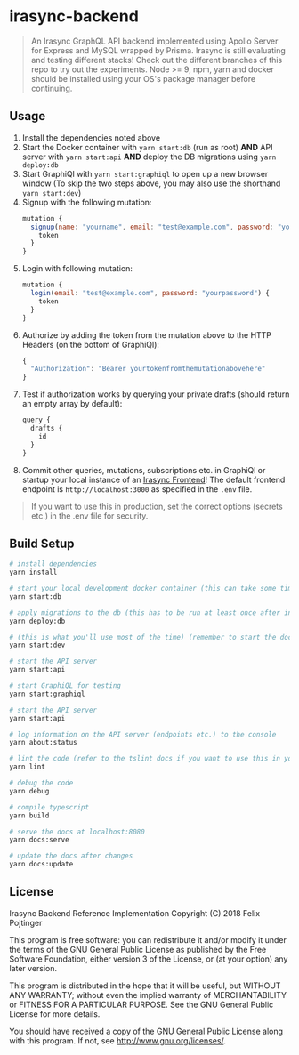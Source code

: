 # irasync-backend

> An Irasync GraphQL API backend implemented using Apollo Server for Express and MySQL wrapped by Prisma.
> Irasync is still evaluating and testing different stacks! Check out the different branches of this repo to try out the experiments.
> Node >= 9, npm, yarn and docker should be installed using your OS's package manager before continuing.

## Usage

1. Install the dependencies noted above
2. Start the Docker container with ```yarn start:db``` (run as root) **AND** API server with ```yarn start:api``` **AND** deploy the DB migrations using ```yarn deploy:db```
3. Start GraphiQl with ```yarn start:graphiql``` to open up a new browser window (To skip the two steps above, you may also use the shorthand ```yarn start:dev```)
4. Signup with the following mutation:
   ```js
   mutation {
     signup(name: "yourname", email: "test@example.com", password: "yourpassword") {
       token
     }
   }
   ```
5. Login with following mutation:
   ```js
   mutation {
     login(email: "test@example.com", password: "yourpassword") {
       token
     }
   }
   ```
6. Authorize by adding the token from the mutation above to the HTTP Headers (on the bottom of GraphiQl):
   ```js
   {
     "Authorization": "Bearer yourtokenfromthemutationabovehere"
   }
   ```
7. Test if authorization works by querying your private drafts (should return an empty array by default):
   ```js
   query {
     drafts {
       id
     }
   }
   ```
8. Commit other queries, mutations, subscriptions etc. in GraphiQl or startup your local instance of an [Irasync Frontend](https://github.com/irasync/irasync-frontend-web)! The default frontend endpoint is ```http://localhost:3000``` as specified in the ```.env``` file.

> If you want to use this in production, set the correct options (secrets etc.) in the .env file for security.

## Build Setup

```bash
# install dependencies
yarn install

# start your local development docker container (this can take some time) (run as root)
yarn start:db

# apply migrations to the db (this has to be run at least once after installation)
yarn deploy:db

# (this is what you'll use most of the time) (remember to start the docker container first) start the API server, deploy the migrations and open up graphiql
yarn start:dev

# start the API server
yarn start:api

# start GraphiQL for testing
yarn start:graphiql

# start the API server
yarn start:api

# log information on the API server (endpoints etc.) to the console
yarn about:status

# lint the code (refer to the tslint docs if you want to use this in your IDE)
yarn lint

# debug the code
yarn debug

# compile typescript
yarn build

# serve the docs at localhost:8080
yarn docs:serve

# update the docs after changes
yarn docs:update
```

## License

Irasync Backend Reference Implementation
Copyright (C) 2018 Felix Pojtinger

This program is free software: you can redistribute it and/or modify
it under the terms of the GNU General Public License as published by
the Free Software Foundation, either version 3 of the License, or
(at your option) any later version.

This program is distributed in the hope that it will be useful,
but WITHOUT ANY WARRANTY; without even the implied warranty of
MERCHANTABILITY or FITNESS FOR A PARTICULAR PURPOSE.  See the
GNU General Public License for more details.

You should have received a copy of the GNU General Public License
along with this program.  If not, see <http://www.gnu.org/licenses/>.